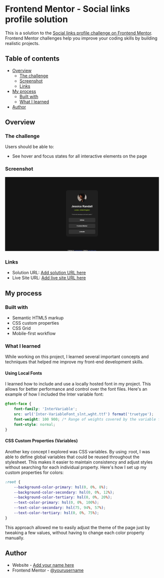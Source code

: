# Frontend Mentor - Social links profile solution

This is a solution to the [Social links profile challenge on Frontend Mentor](https://www.frontendmentor.io/challenges/social-links-profile-UG32l9m6dQ). Frontend Mentor challenges help you improve your coding skills by building realistic projects. 

## Table of contents

- [Overview](#overview)
  - [The challenge](#the-challenge)
  - [Screenshot](#screenshot)
  - [Links](#links)
- [My process](#my-process)
  - [Built with](#built-with)
  - [What I learned](#what-i-learned)
- [Author](#author)

## Overview

### The challenge

Users should be able to:

- See hover and focus states for all interactive elements on the page

### Screenshot

![](./screenshot.png)

### Links

- Solution URL: [Add solution URL here](https://github.com/OAguilaLira/social-links-profile-main)
- Live Site URL: [Add live site URL here](https://oaguilalira.github.io/social-links-profile-main/)

## My process

### Built with

- Semantic HTML5 markup
- CSS custom properties
- CSS Grid
- Mobile-first workflow

### What I learned

While working on this project, I learned several important concepts and techniques that helped me improve my front-end development skills.

#### Using Local Fonts

I learned how to include and use a locally hosted font in my project. This allows for better performance and control over the font files. Here's an example of how I included the Inter variable font:

```css
@font-face {
    font-family: 'InterVariable';
    src: url('Inter-VariableFont_slnt,wght.ttf') format('truetype');
    font-weight: 100 900; /* Range of weights covered by the variable font */
    font-style: normal;
}
```

#### CSS Custom Properties (Variables)

Another key concept I explored was CSS variables. By using :root, I was able to define global variables that could be reused throughout the stylesheet. This makes it easier to maintain consistency and adjust styles without searching for each individual property. Here's how I set up my custom properties for colors:

```css
:root {
    --background-color-primary: hsl(0, 0%, 8%);
    --background-color-secondary: hsl(0, 0%, 12%);
    --background-color-tertiary: hsl(0, 0%, 20%);
    --text-color-primary: hsl(0, 0%, 100%);
    --text-color-secondary: hsl(75, 94%, 57%);
    --text-color-tertiary: hsl(0, 0%, 75%);
}
```

This approach allowed me to easily adjust the theme of the page just by tweaking a few values, without having to change each color property manually.

## Author

- Website - [Add your name here](https://www.your-site.com)
- Frontend Mentor - [@yourusername](https://www.frontendmentor.io/profile/yourusername)
